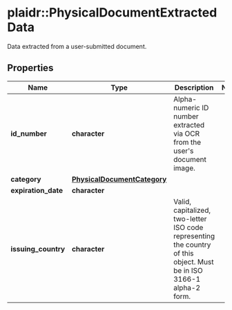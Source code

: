 # plaidr::PhysicalDocumentExtractedData

Data extracted from a user-submitted document.

## Properties
Name | Type | Description | Notes
------------ | ------------- | ------------- | -------------
**id_number** | **character** | Alpha-numeric ID number extracted via OCR from the user&#39;s document image. | 
**category** | [**PhysicalDocumentCategory**](PhysicalDocumentCategory.md) |  | 
**expiration_date** | **character** |  | 
**issuing_country** | **character** | Valid, capitalized, two-letter ISO code representing the country of this object. Must be in ISO 3166-1 alpha-2 form. | 



